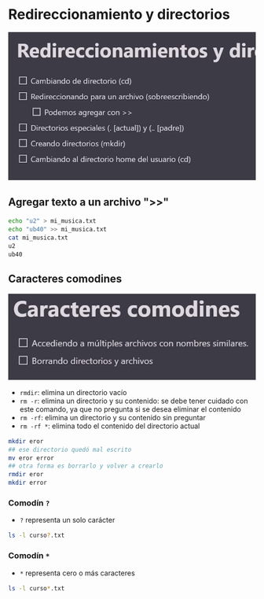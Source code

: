 Redireccionamiento y directorios
===================================

![alt text](image.png)

## Agregar texto a un archivo ">>"

```bash
echo "u2" > mi_musica.txt
echo "ub40" >> mi_musica.txt
cat mi_musica.txt
u2
ub40
```

## Caracteres comodines

![alt text](image-1.png)

- `rmdir`: elimina un directorio vacío
- `rm -r`: elimina un directorio y su contenido: se debe tener cuidado con este comando, ya que no pregunta si se desea eliminar el contenido
- `rm -rf`: elimina un directorio y su contenido sin preguntar
- `rm -rf *`: elimina todo el contenido del directorio actual


```bash
mkdir eror
## ese directorio quedó mal escrito
mv eror error
## otra forma es borrarlo y volver a crearlo
rmdir eror
mkdir error
```

### Comodín `?` 

- `?` representa un solo carácter

```bash
ls -l curso?.txt
```

### Comodín `*`

- `*` representa cero o más caracteres

```bash
ls -l curso*.txt
```




